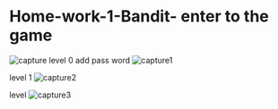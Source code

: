 # Home-work-1-Bandit- enter to the game
![capture](https://cloud.githubusercontent.com/assets/13763857/14378928/478afa72-fd95-11e5-92e9-790bd71a783c.PNG)
level 0 add pass word
![capture1](https://cloud.githubusercontent.com/assets/13763857/14379022/a6dd1064-fd95-11e5-980d-5b8dfa213f50.PNG)

level 1
![capture2](https://cloud.githubusercontent.com/assets/13763857/14379257/d39cb3c4-fd96-11e5-8e35-66ac6fc4ffdc.PNG)

level
![capture3](https://cloud.githubusercontent.com/assets/13763857/14379290/0ecbbfee-fd97-11e5-8521-27d00018aec7.PNG)
